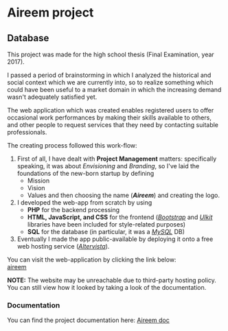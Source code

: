 # Aireem project

## Database

This project was made for the high school thesis (Final Examination, year 2017).

I passed a period of brainstorming in which I analyzed the historical and social context which we are currently 
into, so to realize something which could have been useful to a market domain in which the increasing demand wasn't 
adequately satisfied yet.

The web application which was created enables registered users to offer occasional work performances by making their 
skills available to others, and other people to request services that they need by contacting suitable professionals.

The creating process followed this work-flow:

1. First of all, I have dealt with **Project Management** matters: specifically speaking, it was about _Envisioning_ 
and _Branding_, so I've laid the foundations of the new-born startup by defining
    * Mission
    * Vision
    * Values
and then choosing the name (***Aireem***) and creating the logo.
2. I developed the web-app from scratch by using 
    * **PHP** for the backend processing
    * **HTML, JavaScript, and CSS** for the frontend ([_Bootstrap_](https://getbootstrap.com/) and [_UIkit_](https://getuikit.com/) libraries have been included for style-related purposes)
    * **SQL** for the database (in particular, it was a [_MySQL_](https://www.mysql.com/) DB)
3. Eventually I made the app public-available by deploying it onto a free web hosting service ([_Altervista_](https://it.altervista.org/)).

You can visit the web-application by clicking the link below:  
[aireem](http://aireem.altervista.org/)

**NOTE:** The website may be unreachable due to third-party hosting policy. You can still view how it looked by taking 
a look of the documentation.

### Documentation
You can find the project documentation here: [Aireem doc](https://github.com/a-alto/Aireem_Database/blob/master/Aireem%20-%20Relazione.pdf)
